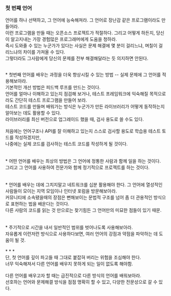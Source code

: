 ### 첫 번째 언어
언어를 하나 선택하고, 그 언어에 능숙해져라. 그 언어로 장난감 같은 프로그램이라도 만들어라.<br>
이런 프로그램을 만들 때는 오픈소스 프로젝트가 적절하다. 그리고 어떻게 하든지, 당신이 알고지내는 가장 경험많은 프로그래머에게 도움을 청하라.<br>
즉시 도와줄 수 있는 누군가가 있다는 사실은 문제 해결에 몇 분이 걸리느냐, 며칠이 걸리느냐의 차이를 가져올 수 있다.<br>
그렇더라도 그사람에게 당신의 문제를 전부 해결해달라는 듯 의지하면 안된다.<br>

<br>
* 첫번째 언어를 배우는 과정을 더욱 향상시킬 수 있는 방법 -- 실제 문제에 그 언어를 적용해보아라.<br>
기본적인 개선 방법은 피드백 루프를 만드는 것이다.<br>
언어를 얼마나 이해하고 있는지 점검해 보거나, 테스트 프레임워크에 익숙해질 목적으로라도 간단히 테스트 프로그램을 만들어 보라.<br>
테스트 코드를 만들며 배워가는 방식은 누군가가 만든 라이브러리가 어떻게 동작하는지 알아보는 데도 활용할 수 있다.<br>
라이브러리를 최신 버전으로 업그레이드 했을 때, 검사 용도로 쓸 수도 있다.<br>
<br>
처음에는 언어구조나 API를 잘 이해하고 있는지 스스로 검사할 용도로 학습용 테스트 토드를 작성하겠지만,<br>
나중에는 실제 코드를 검사하는 테스트 코드를 작성하게 될 것이다.<br>
<br>
<br>
* 어떤 언어를 배우는 최상의 방법은 그 언어에 정통한 사람과 함께 일을 하는 것이다.<br>
그리고 그 언어를 사용하여 전문가와 함께 정기적으로 프로젝트를 하는 것이다.<br>
<br>
<br>
* 언어를 배우는 데에 그치지말고 네트워크를 십분 활용해야 한다. 그 언어에 열성적인 사람들이 모이는 지역 모임이나 인터넷 포럼을 방문해보아라.<br>
커뮤니티에 소속됐을때의 장점은 뻔해보이는 문법적 구조를 넘어 좀 더 관용적인 방식으로 표현하는 법을 배운다는 것이다.<br>
다른 사람의 코드를 읽는 것 만으로는 찾기힘든 그 언어만의 미묘한 점들이 있기 때문.<br>
<br>
<br>
* 주기적으로 시간을 내서 일반적인 범위를 벗어나도록 사용해보아라.<br>
자유롭게 이런저런 방식으로 사용하다보면, 여러 언어의 강점과 약점을 파악하는 데 도움이 될 것.<br>
<br>
* * * <br>
단, 첫 언어를 깊이 파고들 때 그대로 붙잡혀 버리는 위험을 조심해야 한다.<br>
너무 익숙해져서 다른 언어를 배우지 못하게 되는 일이 없도록 해야함.<br>
<br>
다른 언어를 배우고자 할 때는 급진적으로 다른 방식의 언어를 배워보아라.<br>
선호하는 언어와 문제해결 방식을 점점 명확히 할 수 있고, 다양한 전문성으로 갈 수 있다.<br>


